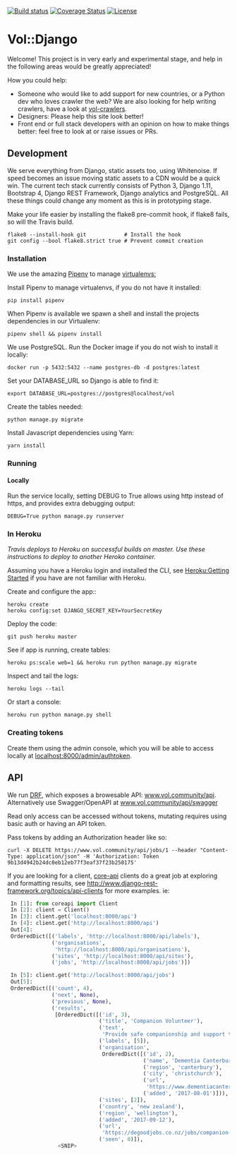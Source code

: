 [![Build status](https://travis-ci.org/volCommunity/vol-django.svg?branch=master)](https://travis-ci.org/volCommunity/vol-django)
[![Coverage Status](https://coveralls.io/repos/github/volCommunity/vol-django/badge.svg?branch=master)](https://coveralls.io/github/volCommunity/vol-django?branch=master)
[![License](https://img.shields.io/badge/License-Apache%202.0-blue.svg)](https://opensource.org/licenses/Apache-2.0)

# Vol::Django

Welcome! This project is in very early and experimental stage, and help in the following areas would be greatly appreciated!

How you could help:
* Someone who would like to add support for new countries, or a Python dev who loves crawler the web? We are also looking for help writing crawlers, have a look at <a href="github.com/volCommunity/vol-crawlers">vol-crawlers</a>.
* Designers: Please help this site look better!
* Front end or full stack developers with an opinion on how to make things better: feel free to look at or raise issues or PRs.

## Development
We serve everything from Django, static assets too, using Whitenoise. If speed becomes an issue moving static assets
to a CDN would be a quick win.
The current tech stack currently consists of Python 3, Django 1.11, Bootstrap 4, Django REST Framework, Django analytics and PostgreSQL. All these things
could change any moment as this is in prototyping stage.

Make your life easier by installing the flake8 pre-commit hook, if flake8 fails, so will the Travis build.

```shell
flake8 --install-hook git            # Install the hook
git config --bool flake8.strict true # Prevent commit creation
```

### Installation
We use the amazing <a href=https://github.com/kennethreitz/pipenv>Pipenv</a> to manage <a href=http://docs.python-guide.org/en/latest/dev/virtualenvs/>virtualenvs:</a>

Install Pipenv to manage virtualenvs, if you do not have it installed:
```
pip install pipenv
```

When Pipenv is available we spawn a shell and install the projects dependencies in our Virtualenv:
```shell
pipenv shell && pipenv install
```

We use PostgreSQL. Run the Docker image if you do not wish to install it locally:

```shell
docker run -p 5432:5432 --name postgres-db -d postgres:latest
```

Set your DATABASE_URL so Django is able to find it:

```shell
export DATABASE_URL=postgres://postgres@localhost/vol
```

Create the tables needed:

```shell
python manage.py migrate
```

Install Javascript dependencies using Yarn:

```shell
yarn install
```

### Running
#### Locally
Run the service locally, setting DEBUG to True allows using http instead of https,
and provides extra debugging output:
```shell
DEBUG=True python manage.py runserver
```

### In Heroku
_Travis deploys to Heroku on successful builds on master. Use these instructions
to deploy to another Heroko container._

Assuming you have a Heroku login and installed the CLI, see
<a href=https://devcenter.heroku.com/articles/getting-started-with-python>Heroku:Getting Started</a> if you have are
not familiar with Heroku.

Create and configure the app::

```shell
heroku create
heroku config:set DJANGO_SECRET_KEY=YourSecretKey
```

Deploy the code:
```
git push heroku master
```

See if app is running, create tables:
```
heroku ps:scale web=1 && heroku run python manage.py migrate
```

Inspect and tail the logs:
```shell
heroku logs --tail
```

Or start a console:
```shell
heroku run python manage.py shell
```

### Creating tokens
Create them using the admin console, which you will be able to access locally at  <a href=http://localhost:8000/admin/authtoken>localhost:8000/admin/authtoken</a>.

## API
We run <a href=http://www.django-rest-framework.org>DRF</a>, which exposes a browesable API:
<a href="https://www.vol.community/api/">www.vol.community/api</a>. Alternatively use Swagger/OpenAPI at <a href="https://www.vol.community/api/swagger">www.vol.community/api/swagger</a>

Read only access can be accessed without tokens, mutating requires using basic auth or having
an API token.

Pass tokens by adding an Authorization header like so:

```shell
curl -X DELETE https://www.vol.community/api/jobs/1 --header "Content-Type: application/json" -H 'Authorization: Token 9b13d4942b24dc0eb12eb77f3eaf37f23b250175'
```

If you are looking for a client, <a href=https://github.com/core-api>core-api</a> clients do
 a great job at exploring and formatting results, see http://www.django-rest-framework.org/topics/api-clients for more examples. ie:

```python
 In [1]: from coreapi import Client
 In [2]: client = Client()
 In [3]: client.get('localhost:8000/api')
 In [4]: client.get('http://localhost:8000/api')
 Out[4]:
 OrderedDict([('labels', 'http://localhost:8000/api/labels'),
              ('organisations',
               'http://localhost:8000/api/organisations'),
              ('sites', 'http://localhost:8000/api/sites'),
              ('jobs', 'http://localhost:8000/api/jobs')])

 In [5]: client.get('http://localhost:8000/api/jobs')
 Out[5]:
 OrderedDict([('count', 4),
              ('next', None),
              ('previous', None),
              ('results',
               [OrderedDict([('id', 3),
                             ('title', 'Companion Volunteer'),
                             ('text',
                              'Provide safe companionship and support to the person with dementia for 1-2 hours weekly or fortnightly. This may include (but is not limited to) tasks such as visiting a cafe or library, going for a walk, making a cup of tea, reading the newsp aper together, watching sport etc. Police check required. TRAINING: Initial induction of two 2-hour sessions and ongoing o ptional training throughout the year. How to Apply'),
                             ('labels', [5]),
                             ('organisation',
                              OrderedDict([('id', 2),
                                           ('name', 'Dementia Canterbury'),
                                           ('region', 'canterbury'),
                                           ('city', 'christchurch'),
                                           ('url',
                                            'https://www.dementiacanterbury.org.nz/'),
                                           ('added', '2017-08-01')])),
                             ('sites', [2]),
                             ('country', 'new zealand'),
                             ('region', 'wellington'),
                             ('added', '2017-09-12'),
                             ('url',
                              'https://dogoodjobs.co.nz/jobs/companion-volunteer'),
                             ('seen', 0)]),
                <SNIP>
```